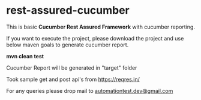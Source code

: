 # rest-assured-cucumber

This is basic <strong>Cucumber Rest Assured Framework</strong> with cucumber reporting.

If you want to execute the project, please download the project and use below maven goals to generate cucumber report.<p>
**mvn clean test**
<p>Cucumber Report will be generated in "target" folder
 
 Took sample get and post api's from https://reqres.in/
  
  
  
 For any queries please drop mail to <a href="mailto:automationtest.dev@gmail.com">automationtest.dev@gmail.com</a>

